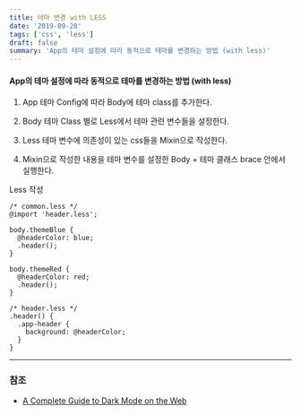 ```yaml
---
title: 테마 변경 with LESS
date: '2019-09-20'
tags: ['css', 'less']
draft: false
summary: 'App의 테마 설정에 따라 동적으로 테마를 변경하는 방법 (with less)'
---
```


#### App의 테마 설정에 따라 동적으로 테마를 변경하는 방법 (with less)

1. App 테마 Config에 따라 Body에 테마 class를 추가한다.

2. Body 테마 Class 별로 Less에서 테마 관련 변수들을 설정한다.

3. Less 테마 변수에 의존성이 있는 css들을 Mixin으로 작성한다.

4. Mixin으로 작성한 내용을 테마 변수를 설정한 Body + 테마 클래스 brace 안에서 실행한다.

Less 작성

```less
/* common.less */
@import 'header.less';

body.themeBlue {
  @headerColor: blue;
  .header();
}

body.themeRed {
  @headerColor: red;
  .header();
}

/* header.less */
.header() {
  .app-header {
    background: @headerColor;
  }
}
```

---

### 참조

- [A Complete Guide to Dark Mode on the Web](https://css-tricks.com/a-complete-guide-to-dark-mode-on-the-web)
